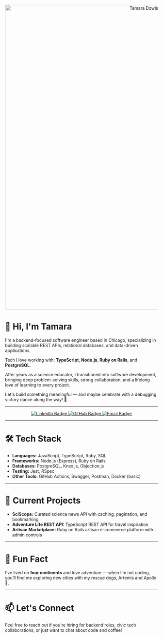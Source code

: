 <p align="center">
  <img src="https://github.com/user-attachments/assets/13f8168a-3308-48e4-9c90-e1215ca0c4ef" alt="Tamara Dowis GitHub Banner" width=1000"/>
</p>

# 👋 Hi, I'm Tamara

I'm a backend-focused software engineer based in Chicago, specializing in building scalable REST APIs, relational databases, and data-driven applications.

Tech I love working with: **TypeScript**, **Node.js**, **Ruby on Rails**, and **PostgreSQL**.

After years as a science educator, I transitioned into software development, bringing deep problem-solving skills, strong collaboration, and a lifelong love of learning to every project.

Let's build something meaningful — and maybe celebrate with a debugging victory dance along the way! 🎉

---

<p align="center">
  <a href="https://www.linkedin.com/in/tamara-dowis/" target="_blank">
    <img src="https://img.shields.io/badge/LinkedIn-Tamara%20Dowis-blue?style=for-the-badge&logo=linkedin" alt="LinkedIn Badge"/>
  </a>
  <a href="https://github.com/wanderlust-create" target="_blank">
    <img src="https://img.shields.io/badge/GitHub-wanderlust--create-black?style=for-the-badge&logo=github" alt="GitHub Badge"/>
  </a>
  <a href="mailto:your.email@example.com" target="_blank">
    <img src="https://img.shields.io/badge/Email-Contact%20Me-red?style=for-the-badge&logo=gmail" alt="Email Badge"/>
  </a>
</p>

---

# 🛠️ Tech Stack

- **Languages:** JavaScript, TypeScript, Ruby, SQL
- **Frameworks:** Node.js (Express), Ruby on Rails
- **Databases:** PostgreSQL, Knex.js, Objection.js
- **Testing:** Jest, RSpec
- **Other Tools:** GitHub Actions, Swagger, Postman, Docker (basic)

---

# 🚀 Current Projects

- **SciScope:** Curated science news API with caching, pagination, and bookmarking
- **Adventure Life REST API:** TypeScript REST API for travel inspiration
- **Artisan Marketplace:** Ruby on Rails artisan e-commerce platform with admin controls

---

# 🌟 Fun Fact

I’ve lived on **four continents** and love adventure — when I’m not coding, you’ll find me exploring new cities with my rescue dogs, Artemis and Apollo 🐾.

---

# 📫 Let's Connect

Feel free to reach out if you're hiring for backend roles, civic tech collaborations, or just want to chat about code and coffee!
